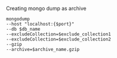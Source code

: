 Creating mongo dump as archive

```
mongodump 
--host "localhost:{$port}" 
--db $db_name 
--excludeCollection=$exclude_collection1 
--excludeCollection=$exclude_collection2 
--gzip 
--archive=$archive_name.gzip
```
